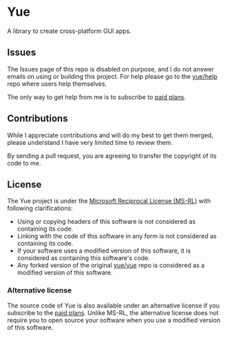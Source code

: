 # Yue

A library to create cross-platform GUI apps.

## Issues

The Issues page of this repo is disabled on purpose, and I do not answer emails
on using or building this project. For help please go to the
[yue/help](https://github.com/yue/help) repo where users help themselves.

The only way to get help from me is to subscribe to [paid plans][paid-plans].

## Contributions

While I appreciate contributions and will do my best to get them merged, please
understand I have very limited time to review them.

By sending a pull request, you are agreeing to transfer the copyright of its
code to me.

## License

The Yue project is under the [Microsoft Reciprocal License (MS-RL)][ms-rl]
with following clarifications:

* Using or copying headers of this software is not considered as containing
  its code.
* Linking with the code of this software in any form is not considered as
  containing its code.
* If your software uses a modified version of this software, it is considered
  as containing this software's code.
* Any forked version of the original [yue/yue](https://github.com/yue/yue) repo
  is considered as a modified version of this software.

### Alternative license

The source code of Yue is also available under an alternative license if you
subscribe to the [paid plans][paid-plans]. Unlike MS-RL, the alternative
license does not require you to open source your software when you use a
modified version of this software.

[ms-rl]: https://github.com/yue/yue/blob/master/LICENSE
[paid-plans]: https://github.com/yue/yue/tree/master/docs/paid_plans
